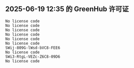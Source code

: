## 2025-06-19 12:35 的 GreenHub 许可证
```
No license code
No license code
No license code
No license code
No license code
No license code
SWij-809G-lWsd-bVC8-FEE6
No license code
SWi3-RtgL-VEZc-Z6C8-09D6
No license code
```
